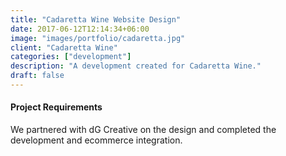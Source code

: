```yaml
---
title: "Cadaretta Wine Website Design"
date: 2017-06-12T12:14:34+06:00
image: "images/portfolio/cadaretta.jpg"
client: "Cadaretta Wine"
categories: ["development"]
description: "A development created for Cadaretta Wine."
draft: false
---
```


#### Project Requirements

We partnered with dG Creative on the design and completed the development and ecommerce integration.
